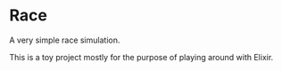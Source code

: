 Race
====

A very simple race simulation.

This is a toy project mostly for the purpose of playing around with Elixir.

